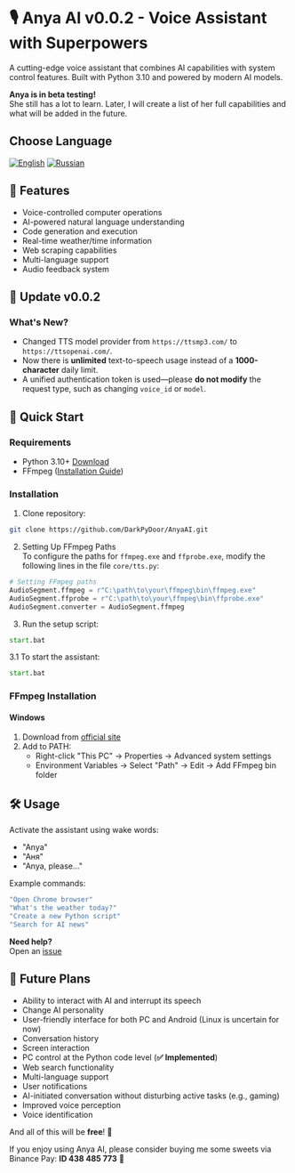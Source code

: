 # 🎙️ Anya AI v0.0.2 - Voice Assistant with Superpowers

A cutting-edge voice assistant that combines AI capabilities with system control features. Built with Python 3.10 and powered by modern AI models.

**Anya is in beta testing!**\
She still has a lot to learn. Later, I will create a list of her full capabilities and what will be added in the future.

## Choose Language
[![English](https://img.shields.io/badge/Language-English-blue)](README.md)
[![Russian](https://img.shields.io/badge/Language-Russian-red)](README_ru.md)

## 🌟 Features

- Voice-controlled computer operations
- AI-powered natural language understanding
- Code generation and execution
- Real-time weather/time information
- Web scraping capabilities
- Multi-language support
- Audio feedback system

## 🔄 Update v0.0.2

### What's New?
- Changed TTS model provider from `https://ttsmp3.com/` to `https://ttsopenai.com/`.
- Now there is **unlimited** text-to-speech usage instead of a **1000-character** daily limit.
- A unified authentication token is used—please **do not modify** the request type, such as changing `voice_id` or `model`.

## 🚀 Quick Start

### Requirements

- Python 3.10+ [Download](https://www.python.org/downloads/)
- FFmpeg ([Installation Guide](#-ffmpeg-installation))

### Installation

1. Clone repository:

```bash
git clone https://github.com/DarkPyDoor/AnyaAI.git
```

2. Setting Up FFmpeg Paths\
   To configure the paths for `ffmpeg.exe` and `ffprobe.exe`, modify the following lines in the file `core/tts.py`:

```python
# Setting FFmpeg paths
AudioSegment.ffmpeg = r"C:\path\to\your\ffmpeg\bin\ffmpeg.exe"
AudioSegment.ffprobe = r"C:\path\to\your\ffmpeg\bin\ffprobe.exe"
AudioSegment.converter = AudioSegment.ffmpeg
```

3. Run the setup script:

```bat
start.bat
```

3.1 To start the assistant:

```bat
start.bat
```

### FFmpeg Installation

#### Windows

1. Download from [official site](https://ffmpeg.org/download.html#build-windows)
2. Add to PATH:
   - Right-click "This PC" → Properties → Advanced system settings
   - Environment Variables → Select "Path" → Edit → Add FFmpeg bin folder

## 🛠️ Usage

Activate the assistant using wake words:

- "Anya"
- "Аня"
- "Anya, please..."

Example commands:

```bash
"Open Chrome browser"
"What's the weather today?"
"Create a new Python script"
"Search for AI news"
```

**Need help?**\
Open an [issue](https://github.com/DarkPyDoor/AnyaAI/issues)

## 🔮 Future Plans
- Ability to interact with AI and interrupt its speech
- Change AI personality
- User-friendly interface for both PC and Android (Linux is uncertain for now)
- Conversation history
- Screen interaction
- PC control at the Python code level (**✅ Implemented**)
- Web search functionality
- Multi-language support
- User notifications
- AI-initiated conversation without disturbing active tasks (e.g., gaming)
- Improved voice perception
- Voice identification

And all of this will be **free**! 🎉

If you enjoy using Anya AI, please consider buying me some sweets via Binance Pay: **ID 438 485 773** 🍬


